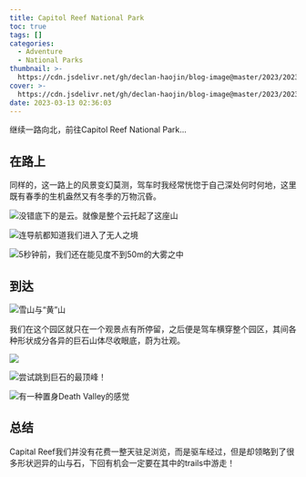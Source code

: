 ```yaml
---
title: Capitol Reef National Park
toc: true
tags: []
categories:
  - Adventure
  - National Parks
thumbnail: >-
  https://cdn.jsdelivr.net/gh/declan-haojin/blog-image@master/2023/202303240254112.jpeg
cover: >-
  https://cdn.jsdelivr.net/gh/declan-haojin/blog-image@master/2023/202303240254112.jpeg
date: 2023-03-13 02:36:03
---
```


继续一路向北，前往Capitol Reef National Park...



## 在路上

同样的，这一路上的风景变幻莫测，驾车时我经常恍惚于自己深处何时何地，这里既有春季的生机盎然又有冬季的万物沉昏。

![没错底下的是云。就像是整个云托起了这座山](https://cdn.jsdelivr.net/gh/declan-haojin/blog-image@master/2023/202303240251510.jpeg)

![连导航都知道我们进入了无人之境](https://cdn.jsdelivr.net/gh/declan-haojin/blog-image@master/2023/202303240252976.jpeg)

![5秒钟前，我们还在能见度不到50m的大雾之中](https://cdn.jsdelivr.net/gh/declan-haojin/blog-image@master/2023/202303240253003.jpeg)

## 到达

![雪山与“黄”山](https://cdn.jsdelivr.net/gh/declan-haojin/blog-image@master/2023/202303240254112.jpeg)

我们在这个园区就只在一个观景点有所停留，之后便是驾车横穿整个园区，其间各种形状成分各异的巨石山体尽收眼底，蔚为壮观。

![](https://cdn.jsdelivr.net/gh/declan-haojin/blog-image@master/2023/202303240257193.jpeg)

![尝试跳到巨石的最顶峰！](https://cdn.jsdelivr.net/gh/declan-haojin/blog-image@master/2023/202303240259093.jpeg)

![有一种置身Death Valley的感觉](https://cdn.jsdelivr.net/gh/declan-haojin/blog-image@master/2023/202303240300366.jpeg)

## 总结

Capital Reef我们并没有花费一整天驻足浏览，而是驱车经过，但是却领略到了很多形状迥异的山与石，下回有机会一定要在其中的trails中游走！
